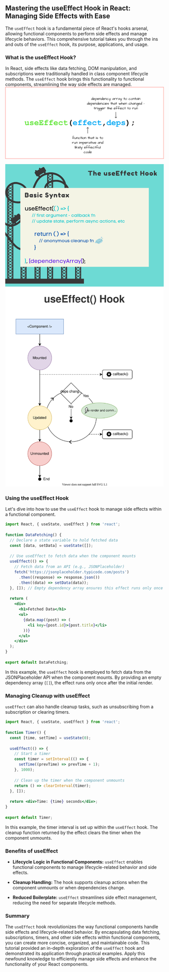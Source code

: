 ## Mastering the useEffect Hook in React: Managing Side Effects with Ease

The `useEffect` hook is a fundamental piece of React's hooks arsenal, allowing functional components to perform side effects and manage lifecycle behaviors. This comprehensive tutorial takes you through the ins and outs of the `useEffect` hook, its purpose, applications, and usage.

### What is the useEffect Hook?

In React, side effects like data fetching, DOM manipulation, and subscriptions were traditionally handled in class component lifecycle methods. The `useEffect` hook brings this functionality to functional components, streamlining the way side effects are managed.
![](../Assets/React/useEffect_hook_description.png)


![](../Assets/React/use-Effect-hook-2.png)
![](../Assets/React/react-useeffect-hook-3.svg)

### Using the useEffect Hook

Let's dive into how to use the `useEffect` hook to manage side effects within a functional component.

```jsx
import React, { useState, useEffect } from 'react';

function DataFetching() {
  // Declare a state variable to hold fetched data
  const [data, setData] = useState([]);

  // Use useEffect to fetch data when the component mounts
  useEffect(() => {
    // Fetch data from an API (e.g., JSONPlaceholder)
    fetch('https://jsonplaceholder.typicode.com/posts')
      .then((response) => response.json())
      .then((data) => setData(data));
  }, []); // Empty dependency array ensures this effect runs only once on mount

  return (
    <div>
      <h1>Fetched Data</h1>
      <ul>
        {data.map((post) => (
          <li key={post.id}>{post.title}</li>
        ))}
      </ul>
    </div>
  );
}

export default DataFetching;
```

In this example, the `useEffect` hook is employed to fetch data from the JSONPlaceholder API when the component mounts. By providing an empty dependency array (`[]`), the effect runs only once after the initial render.

### Managing Cleanup with useEffect

`useEffect` can also handle cleanup tasks, such as unsubscribing from a subscription or clearing timers.

```jsx
import React, { useState, useEffect } from 'react';

function Timer() {
  const [time, setTime] = useState(0);

  useEffect(() => {
    // Start a timer
    const timer = setInterval(() => {
      setTime((prevTime) => prevTime + 1);
    }, 1000);

    // Clean up the timer when the component unmounts
    return () => clearInterval(timer);
  }, []);

  return <div>Time: {time} seconds</div>;
}

export default Timer;
```

In this example, the timer interval is set up within the `useEffect` hook. The cleanup function returned by the effect clears the timer when the component unmounts.

### Benefits of useEffect

- **Lifecycle Logic in Functional Components:** `useEffect` enables functional components to manage lifecycle-related behavior and side effects.

- **Cleanup Handling:** The hook supports cleanup actions when the component unmounts or when dependencies change.

- **Reduced Boilerplate:** `useEffect` streamlines side effect management, reducing the need for separate lifecycle methods.

### Summary

The `useEffect` hook revolutionizes the way functional components handle side effects and lifecycle-related behavior. By encapsulating data fetching, subscriptions, timers, and other side effects within functional components, you can create more concise, organized, and maintainable code. This tutorial provided an in-depth exploration of the `useEffect` hook and demonstrated its application through practical examples. Apply this newfound knowledge to efficiently manage side effects and enhance the functionality of your React components.